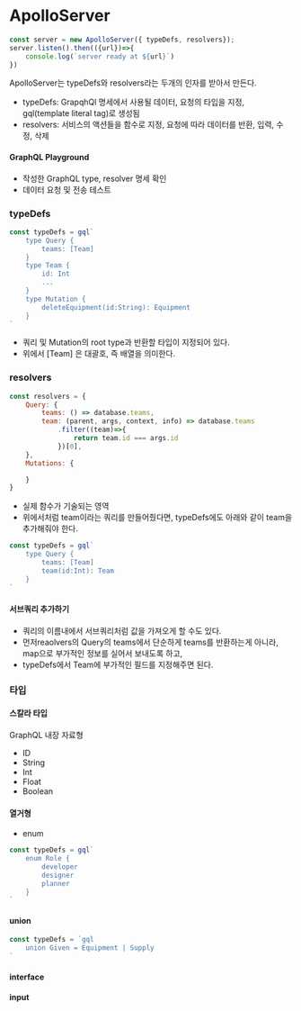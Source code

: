 # ApolloServer

```javascript
const server = new ApolloServer({ typeDefs, resolvers});
server.listen().then(({url})=>{
    console.log(`server ready at ${url}`)
})
```

ApolloServer는 typeDefs와 resolvers라는 두개의 인자를 받아서 만든다.

- typeDefs:  GrapqhQl 명세에서 사용될 데이터, 요청의 타입을 지정, gql(template literal tag)로 생성됨
- resolvers: 서비스의 액션들을 함수로 지정, 요청에 따라 데이터를 반환, 입력, 수정, 삭제

#### GraphQL Playground

- 작성한 GraphQL type, resolver 명세 확인
- 데이터 요청 및 전송 테스트

### typeDefs

```javascript
const typeDefs = gql`
    type Query {
        teams: [Team] 
    }
    type Team {
        id: Int
        ...
    }
    type Mutation {
        deleteEquipment(id:String): Equipment
    }
`
```

- 쿼리 및  Mutation의 root type과 반환할 타입이 지정되어 있다.
- 위에서 [Team] 은 대괄호, 즉 배열을 의미한다. 

### resolvers

```javascript
const resolvers = {
    Query: {
        teams: () => database.teams,
        team: (parent, args, context, info) => database.teams
            .filter((team)=>{
                return team.id === args.id
            })[0],
    },
    Mutations: {

    }
}
```

- 실제 함수가 기술되는 영역
- 위에서처럼 team이라는 쿼리를 만들어줬다면, typeDefs에도 아래와 같이 team을 추가해줘야 한다.

```javascript
const typeDefs = gql`
    type Query {
        teams: [Team]
        team(id:Int): Team
    }
`
```

#### 서브쿼리 추가하기

- 쿼리의 이름내에서 서브쿼리처럼 값을 가져오게 할 수도 있다. 
- 먼저reaolvers의 Query의 teams에서 단순하게 teams를 반환하는게 아니라, map으로 부가적인 정보를 실어서 보내도록 하고,
- typeDefs에서 Team에 부가적인 필드를 지정해주면 된다.

### 타입

#### 스칼라 타입

GraphQL 내장 자료형

- ID
- String
- Int
- Float
- Boolean

#### 열거형

- enum

```javascript
const typeDefs = gql`
    enum Role {
        developer
        designer
        planner
    }
`
```

#### union

```javascript
const typeDefs = `gql
    union Given = Equipment | Supply
`
```

#### interface

#### input